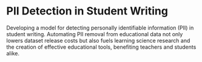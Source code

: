 # PII Detection in Student Writing

Developing a model for detecting personally identifiable information (PII) in student writing. Automating PII removal from educational data not only lowers dataset release costs but also fuels learning science research and the creation of effective educational tools, benefiting teachers and students alike. 
